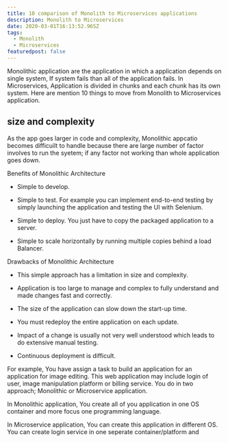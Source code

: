 ```yaml
---
title: 10 comparison of Monolith to Microservices applications
description: Monolith to Microservices
date: 2020-03-01T16:13:52.965Z
tags:
  - Monolith
  - Microservices
featuredpost: false
---
```

Monolithic application are the application in which a application depends on single system, If system fails than all of the application fails. In Microservices, Application is divided in chunks and each chunk has its own system. Here are mention 10 things to move from Monolith to Microservices application.

## size and complexity

As the app goes larger in code and complexity, Monolithic appcatio becomes difficuilt to handle because there are large number of factor involves to run the syetem; if any factor not working than whole application goes down.




Benefits of Monolithic Architecture

- Simple to develop.

- Simple to test. For example you can implement end-to-end testing by simply launching the application and testing the UI with Selenium.

- Simple to deploy. You just have to copy the packaged application to a server.

- Simple to scale horizontally by running multiple copies behind a load Balancer.


Drawbacks of Monolithic Architecture

- This simple approach has a limitation in size and complexity.

- Application is too large to manage and complex to fully understand and made changes fast and correctly.

- The size of the application can slow down the start-up time.

- You must redeploy the entire application on each update.

- Impact of a change is usually not very well understood which leads to do extensive manual testing.

- Continuous deployment is difficult.



For example, You have assign a task to build an application for an application for image editing. This web application may include login of user, image manipulation platform or billing service. You do in two approach; Monolithic or Microservice application.

In Monolithic application, You create all of you application in one OS container and more focus one programming language. 

In Microservice application, You can create this application in different OS. You can create login service in one seperate container/platform and 

